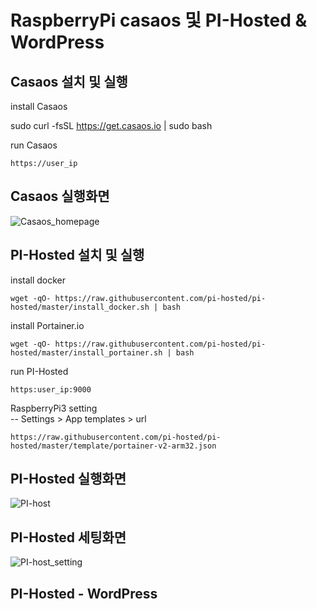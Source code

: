 # RaspberryPi  casaos 및 PI-Hosted & WordPress

## Casaos 설치 및 실행 


install Casaos

  sudo curl -fsSL https://get.casaos.io | sudo bash
  
run Casaos 

	https://user_ip
 
## Casaos 실행화면

![Casaos_homepage](https://github.com/sika7492/inteledge/assets/154478957/07aff958-c8c7-418b-9d87-7008347beb52)


## PI-Hosted 설치 및 실행

install docker

    wget -qO- https://raw.githubusercontent.com/pi-hosted/pi-hosted/master/install_docker.sh | bash


install Portainer.io
	
    wget -qO- https://raw.githubusercontent.com/pi-hosted/pi-hosted/master/install_portainer.sh | bash

run PI-Hosted

    https:user_ip:9000

RaspberryPi3 setting     
        -- Settings > App templates > url

    https://raw.githubusercontent.com/pi-hosted/pi-hosted/master/template/portainer-v2-arm32.json
    
## PI-Hosted 실행화면
![PI-host](https://github.com/sika7492/inteledge/assets/154478957/4eb07e69-3e66-41cf-8b06-7ceacb2cfc6c)

## PI-Hosted 세팅화면 

![PI-host_setting](https://github.com/sika7492/inteledge/assets/154478957/15fec7d1-aab0-4cf3-9689-1dedef86adb9)


## PI-Hosted - WordPress



